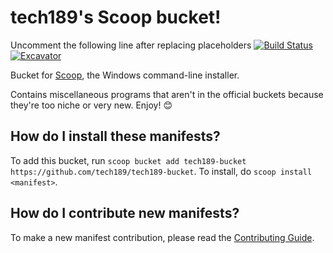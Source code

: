 # tech189's Scoop bucket!

Uncomment the following line after replacing placeholders
[![Build Status](https://ci.appveyor.com/api/projects/status/<appveyor-badge-id>?svg=true)](https://ci.appveyor.com/project/tech189/tech189-bucket "Build Status") [![Excavator](https://github.com/tech189/tech189-bucket/actions/workflows/excavator.yml/badge.svg)](https://github.com/tech189/tech189-bucket/actions/workflows/excavator.yml)

Bucket for [Scoop](https://scoop.sh), the Windows command-line installer.

Contains miscellaneous programs that aren't in the official buckets because they're too niche or very new. Enjoy! 😊

How do I install these manifests?
---------------------------------

To add this bucket, run `scoop bucket add tech189-bucket https://github.com/tech189/tech189-bucket`. To install, do `scoop install <manifest>`.

How do I contribute new manifests?
----------------------------------

To make a new manifest contribution, please read the [Contributing Guide](https://github.com/ScoopInstaller/.github/blob/main/.github/CONTRIBUTING.md).

